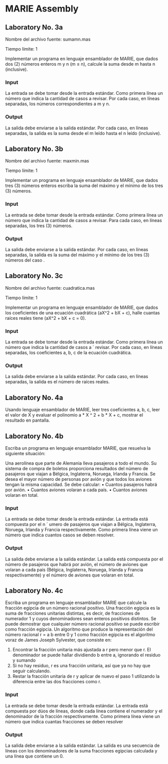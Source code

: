# MARIE Assembly
## Laboratory No. 3a
Nombre del archivo fuente: sumamn.mas

Tiempo límite: 1

Implementar un programa en lenguaje ensamblador de MARIE, que dados dos (2) números enteros m y n (m ≤ n), calcule la suma desde m hasta n (inclusive).
### Input
La entrada se debe tomar desde la entrada estándar. Como primera línea un número que indica la cantidad de casos a revisar. Por cada caso, en líneas separadas, los números correspondientes a m y n.
### Output
La salida debe enviarse a la salida estándar. Por cada caso, en líneas separadas, la salida es la suma desde el m leído hasta el n leído (inclusive).

## Laboratory No. 3b
Nombre del archivo fuente: maxmin.mas

Tiempo límite: 1

Implementar un programa en lenguaje ensamblador de MARIE, que dados tres (3) números enteros escriba la suma del máximo y el mínimo de los tres (3) números.
### Input
La entrada se debe tomar desde la entrada estándar. Como primera línea un número que indica la cantidad de casos a revisar. Para cada caso, en líneas separadas, los tres (3) números. 
### Output
La salida debe enviarse a la salida estándar. Por cada caso, en líneas separadas, la salida es la suma del máximo y el mínimo de los tres (3) números del caso .


## Laboratory No. 3c
Nombre del archivo fuente: cuadratica.mas

Tiempo límite: 1

Implementar un programa en lenguaje ensamblador de MARIE, que dados los coeficientes de una ecuación cuadrática (aX^2 + bX + c), halle cuantas raíces reales tiene (aX^2 + bX + c = 0).
### Input
La entrada se debe tomar desde la entrada estándar. Como primera línea un número que indica la cantidad de casos a ´ revisar. Por cada caso, en líneas separadas, los coeficientes a, b, c de la ecuación cuadrática. 
### Output
La salida debe enviarse a la salida estándar. Por cada caso, en líneas separadas, la salida es el número de raíces reales.


## Laboratory No. 4a
Usando lenguaje ensamblador de MARIE, leer tres coeficientes a, b, c, leer el valor de X y evaluar el polinomio a * X ^ 2 + b * X + c, mostrar el resultado en pantalla.

## Laboratory No. 4b
Escriba un programa en lenguaje ensamblador MARIE, que resuelva la siguiente situación:

Una aerolínea que parte de Alemania lleva pasajeros a todo el mundo. Su sistema de compra de boletos
proporciona resultados del número de pasajeros que viajan a Bélgica, Inglaterra, Noruega, Irlanda y Francia. Se desea el mayor número de personas por avión y que todos los aviones tengan la misma capacidad.
Se debe calcular:
• Cuantos pasajeros habrá por avión.
• Cuantos aviones volaran a cada país.
• Cuantos aviones volaran en total.
### Input
La entrada se debe tomar desde la entrada estándar. La entrada está compuesta por el n ´ umero de pasajeros que viajan a Bélgica, Inglaterra, Noruega, Irlanda y Francia respectivamente. Como primera línea viene un número que indica cuantos casos se deben resolver.

### Output
La salida debe enviarse a la salida estándar.
La salida está compuesta por el número de pasajeros que habrá por avión, el número de aviones que volaran a cada país (Bélgica, Inglaterra, Noruega, Irlanda y Francia respectivamente) y el número de aviones que volaran en total.

## Laboratory No. 4c
Escriba un programa en lenguaje ensamblador MARIE que calcule la fracción egipcia de un número racional positivo. Una fracción egipcia es la suma de fracciones unitarias distintas, es decir, de fracciones de numerador 1 y cuyos denominadores sean enteros positivos distintos. Se puede demostrar que cualquier número racional positivo se puede escribir como fracción egipcia. Un algoritmo que produce la representación del número racional r = a b entre 0 y 1 como fracción egipcia es el algoritmo voraz de James Joseph Sylvester, que consiste en:
1. Encontrar la fracción unitaria más ajustada a r pero menor que r. El denominador se puede hallar dividiendo b entre a, ignorando el residuo y sumando
2. Si no hay residuo, r es una fracción unitaria, así que ya no hay que seguir calculando.
3. Restar la fracción unitaria de r y aplicar de nuevo el paso 1 utilizando la diferencia entre las dos fracciones como r.
### Input
La entrada se debe tomar desde la entrada estándar. La entrada está compuesta por dúos de líneas, donde cada línea contiene el numerador y el denominador de la fracción respectivamente. Como primera línea viene un número que indica cuantas fracciones se deben resolver
### Output
La salida debe enviarse a la salida estándar. La salida es una secuencia de líneas con los denominadores de la suma fracciones egipcias calculada y una línea que contiene un 0.
